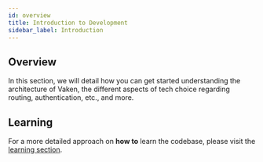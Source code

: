 ```yaml
---
id: overview
title: Introduction to Development
sidebar_label: Introduction
---
```


## Overview

In this section, we will detail how you can get started understanding the architecture of Vaken, the different aspects of tech choice regarding routing, authentication, etc., and more.

## Learning

For a more detailed approach on **how to** learn the codebase, please visit the [learning section](./../learning/overview.md).
